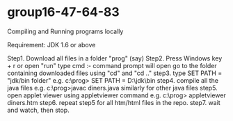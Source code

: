 group16-47-64-83
================

Compiling and Running programs locally

  Requirement: JDK 1.6 or above
  
  Step1. Download all files in a folder "prog" (say)
  Step2. Press Windows key + r or open "run" 
         type cmd  :- command prompt will open
            go to the folder containing downloaded files using "cd" and "cd .."
  step3. type SET PATH = "jdk/bin folder"
          e.g. c:\prog> SET PATH = D:\jdk\bin
  step4. compile all the java files
          e.g. c:\prog>javac diners.java
          similarly for other java files
  step5. open applet viewer using appletviewer command
          e.g. c:\prog> appletviewer diners.htm
  step6. repeat step5 for all htm/html files in the repo.
  step7. wait and watch, then stop.

          
    
